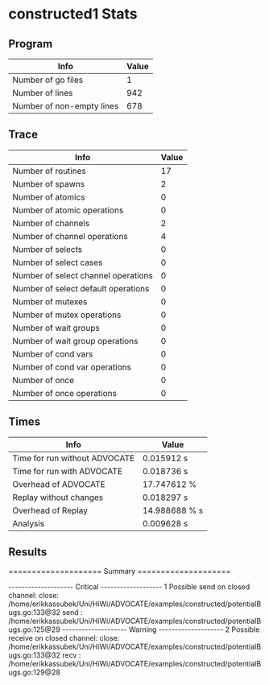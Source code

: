 # constructed1 Stats

## Program
| Info | Value |
| - | - |
| Number of go files | 1 |
| Number of lines | 942 |
| Number of non-empty lines | 678 |


## Trace
| Info | Value |
| - | - |
| Number of routines | 17 |
| Number of spawns | 2 |
| Number of atomics | 0 |
| Number of atomic operations | 0 |
| Number of channels | 2 |
| Number of channel operations | 4 |
| Number of selects | 0 |
| Number of select cases | 0 |
| Number of select channel operations | 0 |
| Number of select default operations | 0 |
| Number of mutexes | 0 |
| Number of mutex operations | 0 |
| Number of wait groups | 0 |
| Number of wait group operations | 0 |
| Number of cond vars | 0 |
| Number of cond var operations | 0 |
| Number of once | 0| 
| Number of once operations | 0 |


## Times
| Info | Value |
| - | - |
| Time for run without ADVOCATE | 0.015912 s |
| Time for run with ADVOCATE | 0.018736 s |
| Overhead of ADVOCATE | 17.747612 % |
| Replay without changes | 0.018297 s |
| Overhead of Replay | 14.988688 % s |
| Analysis | 0.009628 s |


## Results
==================== Summary ====================

-------------------- Critical -------------------
1 Possible send on closed channel:
	close: /home/erikkassubek/Uni/HiWi/ADVOCATE/examples/constructed/potentialBugs.go:133@32
	send : /home/erikkassubek/Uni/HiWi/ADVOCATE/examples/constructed/potentialBugs.go:125@29
-------------------- Warning --------------------
2 Possible receive on closed channel:
	close: /home/erikkassubek/Uni/HiWi/ADVOCATE/examples/constructed/potentialBugs.go:133@32
	recv : /home/erikkassubek/Uni/HiWi/ADVOCATE/examples/constructed/potentialBugs.go:129@28
